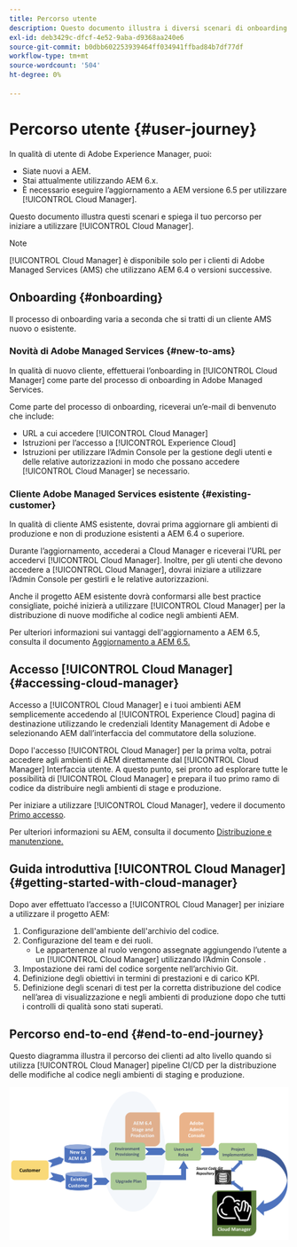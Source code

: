 ```yaml
---
title: Percorso utente
description: Questo documento illustra i diversi scenari di onboarding e spiega il tuo percorso guida introduttiva con Cloud Manager.
exl-id: deb3429c-dfcf-4e52-9aba-d9368aa240e6
source-git-commit: b0dbb602253939464ff034941ffbad84b7df77df
workflow-type: tm+mt
source-wordcount: '504'
ht-degree: 0%

---
```



# Percorso utente {#user-journey}

In qualità di utente di Adobe Experience Manager, puoi:

* Siate nuovi a AEM.
* Stai attualmente utilizzando AEM 6.x.
* È necessario eseguire l’aggiornamento a AEM versione 6.5 per utilizzare [!UICONTROL Cloud Manager].

Questo documento illustra questi scenari e spiega il tuo percorso per iniziare a utilizzare [!UICONTROL Cloud Manager].

>[!NOTE]
>
>[!UICONTROL Cloud Manager] è disponibile solo per i clienti di Adobe Managed Services (AMS) che utilizzano AEM 6.4 o versioni successive.

## Onboarding {#onboarding}

Il processo di onboarding varia a seconda che si tratti di un cliente AMS nuovo o esistente.

### Novità di Adobe Managed Services {#new-to-ams}

In qualità di nuovo cliente, effettuerai l’onboarding in [!UICONTROL Cloud Manager] come parte del processo di onboarding in Adobe Managed Services.

Come parte del processo di onboarding, riceverai un’e-mail di benvenuto che include:

* URL a cui accedere [!UICONTROL Cloud Manager]
* Istruzioni per l’accesso a [!UICONTROL Experience Cloud]
* Istruzioni per utilizzare l’Admin Console per la gestione degli utenti e delle relative autorizzazioni in modo che possano accedere [!UICONTROL Cloud Manager] se necessario.

### Cliente Adobe Managed Services esistente {#existing-customer}

In qualità di cliente AMS esistente, dovrai prima aggiornare gli ambienti di produzione e non di produzione esistenti a AEM 6.4 o superiore.

Durante l’aggiornamento, accederai a Cloud Manager e riceverai l’URL per accedervi [!UICONTROL Cloud Manager]. Inoltre, per gli utenti che devono accedere a [!UICONTROL Cloud Manager], dovrai iniziare a utilizzare l’Admin Console per gestirli e le relative autorizzazioni.

Anche il progetto AEM esistente dovrà conformarsi alle best practice consigliate, poiché inizierà a utilizzare [!UICONTROL Cloud Manager] per la distribuzione di nuove modifiche al codice negli ambienti AEM.

Per ulteriori informazioni sui vantaggi dell&#39;aggiornamento a AEM 6.5, consulta il documento [Aggiornamento a AEM 6.5.](https://experienceleague.adobe.com/docs/experience-manager-65/deploying/upgrading/upgrade.html)

## Accesso [!UICONTROL Cloud Manager] {#accessing-cloud-manager}

Accesso a [!UICONTROL Cloud Manager] e i tuoi ambienti AEM semplicemente accedendo al [!UICONTROL Experience Cloud] pagina di destinazione utilizzando le credenziali Identity Management di Adobe e selezionando AEM dall’interfaccia del commutatore della soluzione.

Dopo l&#39;accesso [!UICONTROL Cloud Manager] per la prima volta, potrai accedere agli ambienti di AEM direttamente dal [!UICONTROL Cloud Manager] Interfaccia utente. A questo punto, sei pronto ad esplorare tutte le possibilità di [!UICONTROL Cloud Manager] e prepara il tuo primo ramo di codice da distribuire negli ambienti di stage e produzione.

Per iniziare a utilizzare [!UICONTROL Cloud Manager], vedere il documento [Primo accesso](/help/getting-started/first-time-login.md).

Per ulteriori informazioni su AEM, consulta il documento [Distribuzione e manutenzione.](https://experienceleague.adobe.com/docs/experience-manager-65/deploying/deploying/deploy.html)

## Guida introduttiva [!UICONTROL Cloud Manager] {#getting-started-with-cloud-manager}

Dopo aver effettuato l’accesso a [!UICONTROL Cloud Manager] per iniziare a utilizzare il progetto AEM:

1. Configurazione dell&#39;ambiente dell&#39;archivio del codice.
1. Configurazione del team e dei ruoli.
   * Le appartenenze al ruolo vengono assegnate aggiungendo l’utente a un [!UICONTROL Cloud Manager] utilizzando l’Admin Console .
1. Impostazione dei rami del codice sorgente nell’archivio Git.
1. Definizione degli obiettivi in termini di prestazioni e di carico KPI.
1. Definizione degli scenari di test per la corretta distribuzione del codice nell’area di visualizzazione e negli ambienti di produzione dopo che tutti i controlli di qualità sono stati superati.

## Percorso end-to-end {#end-to-end-journey}

Questo diagramma illustra il percorso dei clienti ad alto livello quando si utilizza [!UICONTROL Cloud Manager] pipeline CI/CD per la distribuzione delle modifiche al codice negli ambienti di staging e produzione.

![Percorso end-to-end](/help/assets/screen_shot_2018-05-15at124004pm.png)

